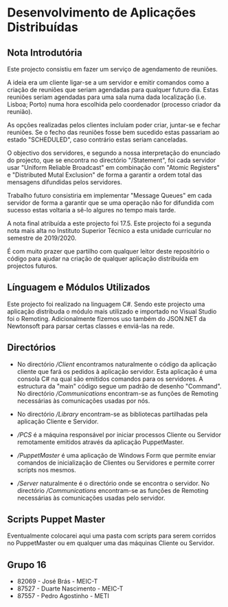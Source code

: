 # Desenvolvimento de Aplicações Distribuídas

## Nota Introdutória
Este projecto consistiu em fazer um serviço de agendamento de reuniões.

A ideia era um cliente ligar-se a um servidor e emitir comandos como a criação de reuniões que seriam agendadas para qualquer futuro dia. Estas reuniões seriam agendadas para uma sala numa dada localização (i.e. Lisboa; Porto) numa hora escolhida pelo coordenador (processo criador da reunião). 

As opções realizadas pelos clientes incluíam poder criar, juntar-se e fechar reuniões. Se o fecho das reuniões fosse bem sucedido estas passariam ao estado "SCHEDULED", caso contrário estas seriam canceladas.

O objectivo dos servidores, e segundo a nossa interpretação do enunciado do projecto, que se encontra no directório "/Statement", foi cada servidor usar "Uniform Reliable Broadcast" em combinação com "Atomic Registers" e "Distributed Mutal Exclusion" de forma a garantir a ordem total das mensagens difundidas pelos servidores.

Trabalho futuro consistiria em implementar "Message Queues" em cada servidor de forma a garantir que se uma operação não for difundida com sucesso estas voltaria a sê-lo algures no tempo mais tarde.

A nota final atribuída a este projecto foi 17.5. Este projecto foi a segunda nota mais alta no Instituto Superior Técnico a esta unidade curricular no semestre de 2019/2020.

É com muito prazer que partilho com qualquer leitor deste repositório o código para ajudar na criação de qualquer aplicação distribuída em projectos futuros.

## Línguagem e Módulos Utilizados

Este projecto foi realizado na linguagem C#. Sendo este projecto uma aplicação distribuda o módulo mais utilizado e importado no Visual Studio foi o Remoting. Adicionalmente fizemos uso também do JSON.NET da Newtonsoft para parsar certas classes e enviá-las na rede.

## Directórios

- No directório */Client* encontramos naturalmente o código da aplicação cliente que fará os pedidos à aplicação servidor. Esta aplicação é uma consola C# na qual são emitidos comandos para os servidores. A estructura da "main" código segue um padrão de desenho "Command". No directório */Communications* encontram-se as funções de Remoting necessárias às comunicações usadas por nós.

- No directório */Library* encontram-se as bibliotecas partilhadas pela aplicação Cliente e Servidor.

- */PCS* é a máquina responsável por iniciar processos Cliente ou Servidor remotamente emitidos através da aplicação PuppetMaster.

- */PuppetMaster* é uma aplicação de Windows Form que permite enviar comandos de inicialização de Clientes ou Servidores e permite correr scripts nos mesmos.

- */Server* naturalmente é o directório onde se encontra o servidor. No directório */Communications* encontram-se as funções de Remoting necessárias às comunicações usadas pelo servidor.

## Scripts Puppet Master

Eventualmente colocarei aqui uma pasta com scripts para serem corridos no PuppetMaster ou em qualquer uma das máquinas Cliente ou Servidor.

## Grupo 16 
- 82069 - José Brás         -  MEIC-T  
- 87527 - Duarte Nascimento -  MEIC-T
- 87557 - Pedro Agostinho   -  METI
